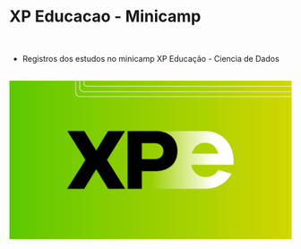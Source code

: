 # XP Educacao -  Minicamp

<br>

* Registros dos estudos no minicamp XP Educação - Ciencia de Dados

<br>


<img src="/img/img.png" alt="My cool logo"/>



